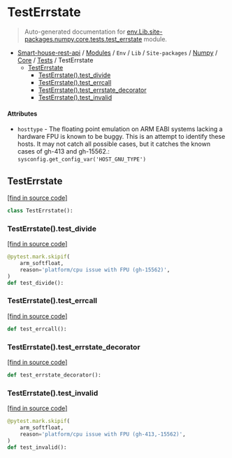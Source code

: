 # TestErrstate

> Auto-generated documentation for [env.Lib.site-packages.numpy.core.tests.test_errstate](..\..\..\..\..\..\..\env\Lib\site-packages\numpy\core\tests\test_errstate.py) module.

- [Smart-house-rest-api](..\..\..\..\..\..\README.md#description) / [Modules](..\..\..\..\..\..\MODULES.md#smart-house-rest-api-modules) / `Env` / `Lib` / `Site-packages` / [Numpy](..\..\index.md#numpy) / [Core](..\index.md#core) / [Tests](index.md#tests) / TestErrstate
    - [TestErrstate](#testerrstate)
        - [TestErrstate().test_divide](#testerrstatetest_divide)
        - [TestErrstate().test_errcall](#testerrstatetest_errcall)
        - [TestErrstate().test_errstate_decorator](#testerrstatetest_errstate_decorator)
        - [TestErrstate().test_invalid](#testerrstatetest_invalid)

#### Attributes

- `hosttype` - The floating point emulation on ARM EABI systems lacking a hardware FPU is
  known to be buggy. This is an attempt to identify these hosts. It may not
  catch all possible cases, but it catches the known cases of gh-413 and
  gh-15562.: `sysconfig.get_config_var('HOST_GNU_TYPE')`

## TestErrstate

[[find in source code]](..\..\..\..\..\..\..\env\Lib\site-packages\numpy\core\tests\test_errstate.py#L14)

```python
class TestErrstate():
```

### TestErrstate().test_divide

[[find in source code]](..\..\..\..\..\..\..\env\Lib\site-packages\numpy\core\tests\test_errstate.py#L27)

```python
@pytest.mark.skipif(
    arm_softfloat,
    reason='platform/cpu issue with FPU (gh-15562)',
)
def test_divide():
```

### TestErrstate().test_errcall

[[find in source code]](..\..\..\..\..\..\..\env\Lib\site-packages\numpy\core\tests\test_errstate.py#L42)

```python
def test_errcall():
```

### TestErrstate().test_errstate_decorator

[[find in source code]](..\..\..\..\..\..\..\env\Lib\site-packages\numpy\core\tests\test_errstate.py#L53)

```python
def test_errstate_decorator():
```

### TestErrstate().test_invalid

[[find in source code]](..\..\..\..\..\..\..\env\Lib\site-packages\numpy\core\tests\test_errstate.py#L15)

```python
@pytest.mark.skipif(
    arm_softfloat,
    reason='platform/cpu issue with FPU (gh-413,-15562)',
)
def test_invalid():
```
